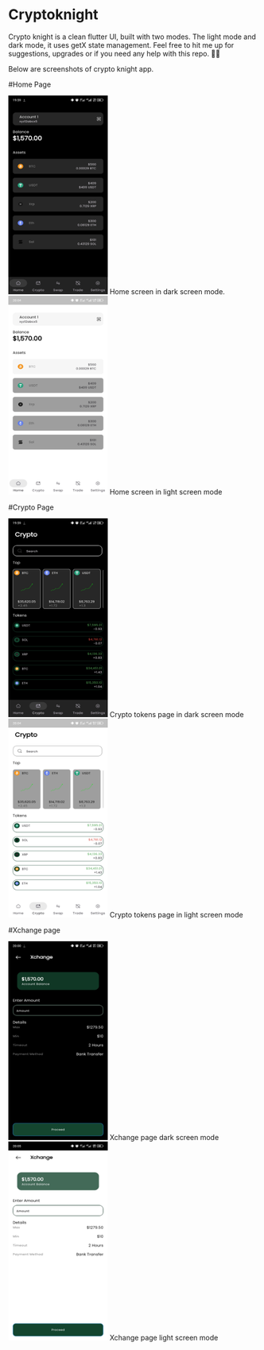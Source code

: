 <!--language: dart -->

# Cryptoknight
Crypto knight is a clean flutter UI, built with two modes. The light mode and dark mode, it uses getX state management. Feel free to hit me up for suggestions, upgrades or if you need any help with this repo. ✌🏼

Below are screenshots of crypto knight app.

#Home Page


<img src="./screenshots/ck_01.jpg" alt="Alt Text" width="200" height="400">
Home screen in dark screen mode.




<img src="./screenshots/ckw_01.jpg" alt="Alt Text" width="200" height="400">
Home screen in  light screen mode





#Crypto Page


<img src="./screenshots/ck_02.jpg" alt="Alt Text" width="200" height="400">
Crypto tokens page in dark screen mode





<img src="./screenshots/ckw_02.jpg" alt="Alt Text" width="200" height="400">
Crypto tokens page in light screen mode





#Xchange page

<img src="./screenshots/ck_03.jpg" alt="Alt Text" width="200" height="400">
Xchange page dark screen mode



<img src="./screenshots/ckw_04.jpg" alt="Alt Text" width="200" height="400">
Xchange page light screen mode
